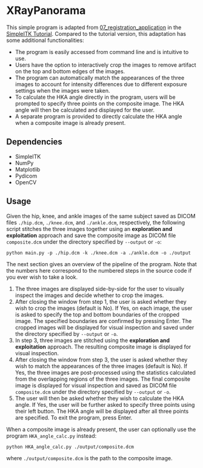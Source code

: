 XRayPanorama
============

This simple program is adapted from 
[07_registration_application](https://github.com/SimpleITK/TUTORIAL/blob/main/07_registration_application.ipynb)
in the [SimpleITK Tutorial](https://github.com/SimpleITK/TUTORIAL). 
Compared to the tutorial version, this adaptation has some additional functionalities:

* The program is easily accessed from command line and is intuitive to use.
* Users have the option to interactively crop the images to remove artifact on the top and bottom edges of the images.
* The program can automatically match the appearances of the three images to account for intensity differences
due to different exposure settings when the images were taken.
* To calculate the HKA angle directly in the program,
users will be prompted to specify three points on the composite image.
The HKA angle will then be calculated and displayed for the user.
* A separate program is provided to directly calculate the HKA angle
when a composite image is already present.


Dependencies
------------
* SimpleITK
* NumPy
* Matplotlib
* Pydicom
* OpenCV

Usage
-----
Given the hip, knee, and ankle images of the same subject
saved as DICOM files `./hip.dcm`, `./knee.dcm`, and `./ankle.dcm`, respectively,
the following script stitches the three images together using an **exploration and exploitation** approach 
and save the composite image as DICOM file `composite.dcm` 
under the directory specified by `--output` or `-o`:

    python main.py -p ./hip.dcm -k ./knee.dcm -a ./ankle.dcm -o ./output

The next section gives an overview of the pipeline of the program. 
Note that the numbers here correspond to the numbered steps in the source code if you ever wish to take a look.

1. The three images are displayed side-by-side for the user 
to visually inspect the images and decide whether to crop the images.
2. After closing the window from step 1, the user is asked whether they wish to crop the images (default is No). 
If Yes, on each image, the user is asked to specify the top and bottom boundaries of the cropped image. 
The specified boundaries are confirmed by pressing Enter.
The cropped images will be displayed for visual inspection 
and saved under the directory specified by `--output` or `-o`.
3. In step 3, three images are stitched using the **exploration and exploitation** approach. 
The resulting composite image is displayed for visual inspection.
4. After closing the window from step 3, 
the user is asked whether they wish to match the appearances of the three images (default is No). 
If Yes, the three images are post-processed using the statistics
calculated from the overlapping regions of the three images. 
The final composite image is displayed for visual inspection and saved as DICOM file `composite.dcm`
under the directory specified by `--output` or `-o`.
5. The user will then be asked whether they wish to calculate the HKA angle.
If Yes, the user will be further asked to specify three points using their left button.
The HKA angle will be displayed after all three points are specified.
To exit the program, press Enter.

When a composite image is already present, 
the user can optionally use the program `HKA_angle_calc.py` instead:

    python HKA_angle_calc.py ./output/composite.dcm

where `./output/composite.dcm` is the path to the composite image.




